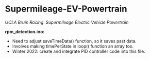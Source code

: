 # Supermileage-EV-Powertrain
_UCLA Bruin Racing: Supermileage Electric Vehicle Powertrain_

**rpm_detection.ino:**   
- Need to adjust saveTimeData() function, so it saves past data.  
- Involves making timePerState in loop() function an array too.  
- Winter 2022: create and integrate PID controller code into this file.
